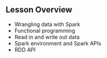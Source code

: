 ## Lesson Overview
- Wrangling data with Spark
- Functional programming
- Read in and write out data
- Spark environment and Spark APIs
- RDD API